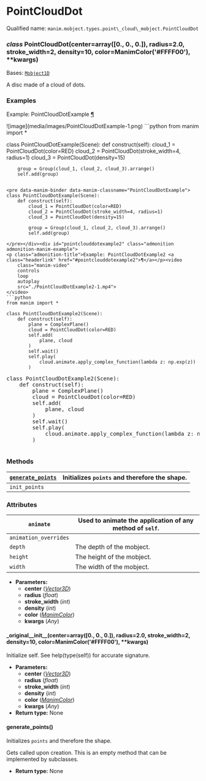 # PointCloudDot

Qualified name: `manim.mobject.types.point\_cloud\_mobject.PointCloudDot`

### *class* PointCloudDot(center=array([0., 0., 0.]), radius=2.0, stroke_width=2, density=10, color=ManimColor('#FFFF00'), \*\*kwargs)

Bases: [`Mobject1D`](manim.mobject.types.point_cloud_mobject.Mobject1D.md#manim.mobject.types.point_cloud_mobject.Mobject1D)

A disc made of a cloud of dots.

### Examples

<div id="pointclouddotexample" class="admonition admonition-manim-example">
<p class="admonition-title">Example: PointCloudDotExample <a class="headerlink" href="#pointclouddotexample">¶</a></p>![image](media/images/PointCloudDotExample-1.png)
```python
from manim import *

class PointCloudDotExample(Scene):
    def construct(self):
        cloud_1 = PointCloudDot(color=RED)
        cloud_2 = PointCloudDot(stroke_width=4, radius=1)
        cloud_3 = PointCloudDot(density=15)

        group = Group(cloud_1, cloud_2, cloud_3).arrange()
        self.add(group)
```

<pre data-manim-binder data-manim-classname="PointCloudDotExample">
class PointCloudDotExample(Scene):
    def construct(self):
        cloud_1 = PointCloudDot(color=RED)
        cloud_2 = PointCloudDot(stroke_width=4, radius=1)
        cloud_3 = PointCloudDot(density=15)

        group = Group(cloud_1, cloud_2, cloud_3).arrange()
        self.add(group)

</pre></div><div id="pointclouddotexample2" class="admonition admonition-manim-example">
<p class="admonition-title">Example: PointCloudDotExample2 <a class="headerlink" href="#pointclouddotexample2">¶</a></p><video
    class="manim-video"
    controls
    loop
    autoplay
    src="./PointCloudDotExample2-1.mp4">
</video>
```python
from manim import *

class PointCloudDotExample2(Scene):
    def construct(self):
        plane = ComplexPlane()
        cloud = PointCloudDot(color=RED)
        self.add(
            plane, cloud
        )
        self.wait()
        self.play(
            cloud.animate.apply_complex_function(lambda z: np.exp(z))
        )
```

<pre data-manim-binder data-manim-classname="PointCloudDotExample2">
class PointCloudDotExample2(Scene):
    def construct(self):
        plane = ComplexPlane()
        cloud = PointCloudDot(color=RED)
        self.add(
            plane, cloud
        )
        self.wait()
        self.play(
            cloud.animate.apply_complex_function(lambda z: np.exp(z))
        )

</pre></div>

### Methods

| [`generate_points`](#manim.mobject.types.point_cloud_mobject.PointCloudDot.generate_points)   | Initializes `points` and therefore the shape.   |
|-----------------------------------------------------------------------------------------------|-------------------------------------------------|
| `init_points`                                                                                 |                                                 |

### Attributes

| `animate`             | Used to animate the application of any method of `self`.   |
|-----------------------|------------------------------------------------------------|
| `animation_overrides` |                                                            |
| `depth`               | The depth of the mobject.                                  |
| `height`              | The height of the mobject.                                 |
| `width`               | The width of the mobject.                                  |
* **Parameters:**
  * **center** ([*Vector3D*](manim.typing.md#manim.typing.Vector3D))
  * **radius** (*float*)
  * **stroke_width** (*int*)
  * **density** (*int*)
  * **color** ([*ManimColor*](manim.utils.color.core.ManimColor.md#manim.utils.color.core.ManimColor))
  * **kwargs** (*Any*)

#### \_original_\_init_\_(center=array([0., 0., 0.]), radius=2.0, stroke_width=2, density=10, color=ManimColor('#FFFF00'), \*\*kwargs)

Initialize self.  See help(type(self)) for accurate signature.

* **Parameters:**
  * **center** ([*Vector3D*](manim.typing.md#manim.typing.Vector3D))
  * **radius** (*float*)
  * **stroke_width** (*int*)
  * **density** (*int*)
  * **color** ([*ManimColor*](manim.utils.color.core.ManimColor.md#manim.utils.color.core.ManimColor))
  * **kwargs** (*Any*)
* **Return type:**
  None

#### generate_points()

Initializes `points` and therefore the shape.

Gets called upon creation. This is an empty method that can be implemented by
subclasses.

* **Return type:**
  None
